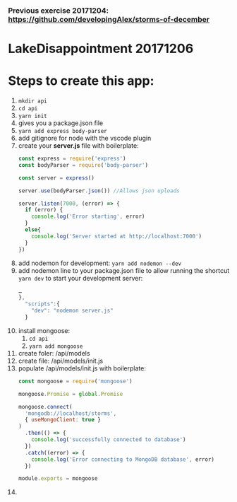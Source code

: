 ### Previous exercise 20171204: https://github.com/developingAlex/storms-of-december
# LakeDisappointment 20171206

# Steps to create this app:
1. `mkdir api`
1. `cd api`
1. `yarn init`
1. gives you a package.json file
1. `yarn add express body-parser`
1. add gitignore for node with the vscode plugin
1. create your **server.js** file with boilerplate:
    ```javascript
    const express = require('express')
    const bodyParser = require('body-parser')

    const server = express()

    server.use(bodyParser.json()) //Allows json uploads

    server.listen(7000, (error) => {
      if (error) {
        console.log('Error starting', error)
      }
      else{
        console.log('Server started at http://localhost:7000')
      }
    })

    ```
1. add nodemon for development: `yarn add nodemon --dev`
1. add nodemon line to your package.json file to allow running the shortcut `yarn dev` to start your development server:
    ```javascript
    …
    },
      "scripts":{
        "dev": "nodemon server.js"
      }
    ```
1. install mongoose:
    1. `cd api`
    1. `yarn add mongoose`
1. create foler: /api/models
1. create file: /api/models/init.js
1. populate /api/models/init.js with boilerplate:
    ```javascript
    const mongoose = require('mongoose')

    mongoose.Promise = global.Promise

    mongoose.connect(
      'mongodb://localhost/storms',
      { useMongoClient: true }
    )
      .then(() => {
        console.log('successfully connected to database')
      })
      .catch((error) => {
        console.log('Error connecting to MongoDB database', error)
      })

    module.exports = mongoose
    ```
1. 